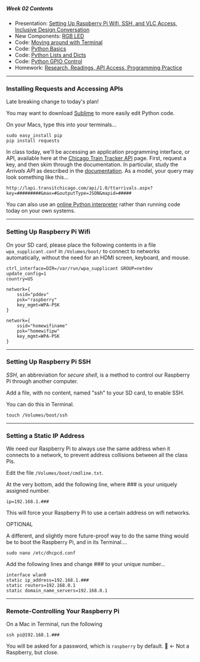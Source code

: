 ##### Week 02 Contents
- Presentation: [Setting Up Raspberry Pi Wifi, SSH, and VLC Access, Inclusive Design Conversation](readme.md)
- New Components: [RGB LED](circuits.md)
- Code: [Moving around with Terminal](terminal.md)
- Code: [Python Basics](python-basics.md)
- Code: [Python Lists and Dicts](python-lists.md)
- Code: [Python GPIO Control](python-gpio.md)
- Homework: [Research, Readings, API Access, Programming Practice](homework.md)
	
-----

### Installing Requests and Accessing APIs

Late breaking change to today's plan! 

You may want to download [Sublime](https://www.sublimetext.com) to more easily edit Python code.

On your Macs, type this into your terminals...

```
sudo easy_install pip
pip install requests
```

In class today, we'll be accessing an application programming interface, or API, available here at the [Chicago Train Tracker API](https://www.transitchicago.com/developers/traintracker/) page. First, request a key, and then skim through the documentation. In particular, study the *Arrivals API* as described in the [documentation](https://www.transitchicago.com/developers/ttdocs/). As a model, your query may look something like this...

```
http://lapi.transitchicago.com/api/1.0/ttarrivals.aspx?key=#########&max=#&outputType=JSON&mapid=#####
```

You can also use an [online Python interpreter](https://repl.it/languages/python3) rather than running code today on your own systems.



-----

### Setting Up Raspberry Pi Wifi

On your SD card, please place the following contents in a file `wpa_supplicant.conf` in `/Volumes/boot/` to connect to networks automatically, without the need for an HDMI screen, keyboard, and mouse.

```
ctrl_interface=DIR=/var/run/wpa_supplicant GROUP=netdev
update_config=1
country=US

network={
    ssid="pddev"
    psk="raspberry"
    key_mgmt=WPA-PSK
}

network={
    ssid="homewifiname"
    psk="homewifipw"
    key_mgmt=WPA-PSK
}
```

-----

### Setting Up Raspberry Pi SSH

*SSH*, an abbreviation for *secure shell*, is a method to control our Raspberry Pi through another computer.

Add a file, with no content, named "ssh" to your SD card, to enable SSH.

You can do this in Terminal.

```
touch /Volumes/boot/ssh
```

-----

### Setting a Static IP Address

We need our Raspberry Pi to always use the same address when it connects to a network, to prevent address collisions between all the class Pis.

Edit the file `/Volumes/boot/cmdline.txt`. 

At the very bottom, add the following line, where ### is your uniquely assigned number.

```
ip=192.168.1.###
```

This will force your Raspberry Pi to use a certain address on wifi networks. 


OPTIONAL

A different, and slightly more future-proof way to do the same thing would be to boot the Raspberry Pi, and in its Terminal....

```
sudo nano /etc/dhcpcd.conf
```

Add the following lines and change ### to your unique number...

```
interface wlan0
static ip_address=192.168.1.###
static routers=192.168.0.1
static domain_name_servers=192.168.0.1
```

-----

### Remote-Controlling Your Raspberry Pi

On a Mac in Terminal, run the following

```
ssh pi@192.168.1.###
```

You will be asked for a password, which is `raspberry` by default.  :strawberry: <- Not a Raspberry, but close.
